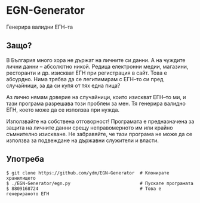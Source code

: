 EGN-Generator
=============

Генерира валидни ЕГН–та


Защо?
-----
В България много хора не държат на личните си данни.  А на чуждите лични
данни – абсолютно никой.  Редица електронни медии, магазини, ресторанти
и др. изискват ЕГН при регистрация в сайт.  Това е абсурдно. Нима трябва
да се легитимирам с ЕГН–то си пред случайници, за да си купя от тях
една пица?

Аз лично нямам доверие на случайници, които изискват ЕГН–то ми, и тази
програма разрешава този проблем за мен.  Тя генерира валидно ЕГН, което
може да се използва при нужда.

Използвайте на собствена отговорност!  Програмата е предназначена за
защита на личните данни срещу неправомерното им или крайно съмнително
изискване.  Не забравяйте, че тази програма не може да се използва
за подвеждане на държавни служители и власти.


Употреба
--------
```shell
$ git clone https://github.com/ydm/EGN-Generator  # Клонирате хранилището
$ ./EGN-Generator/egn.py                          # Пускате програмата
$ 8809168724                                      # Това е генерираното ЕГН
```
